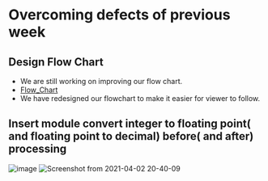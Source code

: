 # Overcoming defects of previous week
## Design Flow Chart
* We are still working on improving our flow chart.
* [Flow_Chart](https://app.diagrams.net/#G1kA1_bKQ5Bf97h6QeS8sBBDReIkf6xTDH)
* We have redesigned our flowchart to make it easier for viewer to follow.
## Insert module convert integer to floating point( and floating point to decimal) before( and after) processing
![image](https://user-images.githubusercontent.com/67142437/113420073-dcc1f700-93f2-11eb-9d8d-c5ebb1fbb354.png)
![Screenshot from 2021-04-02 20-40-09](https://user-images.githubusercontent.com/52497949/113420584-c5cfd480-93f3-11eb-9f7d-29f68239bf41.png)

